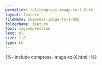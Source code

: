 ```yaml
---
permalink: /nl/compress-image-to-1-8-kb
layout: feature
fileName: compress-image-to-1-8kb
folderName: feature
tool: imgcompression
lang: nl
size: 1.8
type: kb
---
```


{%- include compress-image-to-X.html -%}
